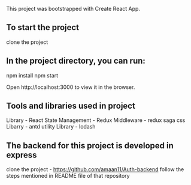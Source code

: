 This project was bootstrapped with Create React App.

## To start the project
clone the project

## In the project directory, you can run:

npm install npm start

Open http://localhost:3000 to view it in the browser.

## Tools and libraries used in project
Library - React
State Management - Redux 
Middleware - redux saga 
css Libarry - antd
utility Library - lodash

## The backend for this project is developed in express
clone the project - https://github.com/amaan11/Auth-backend follow the steps mentioned in README file of that repository
